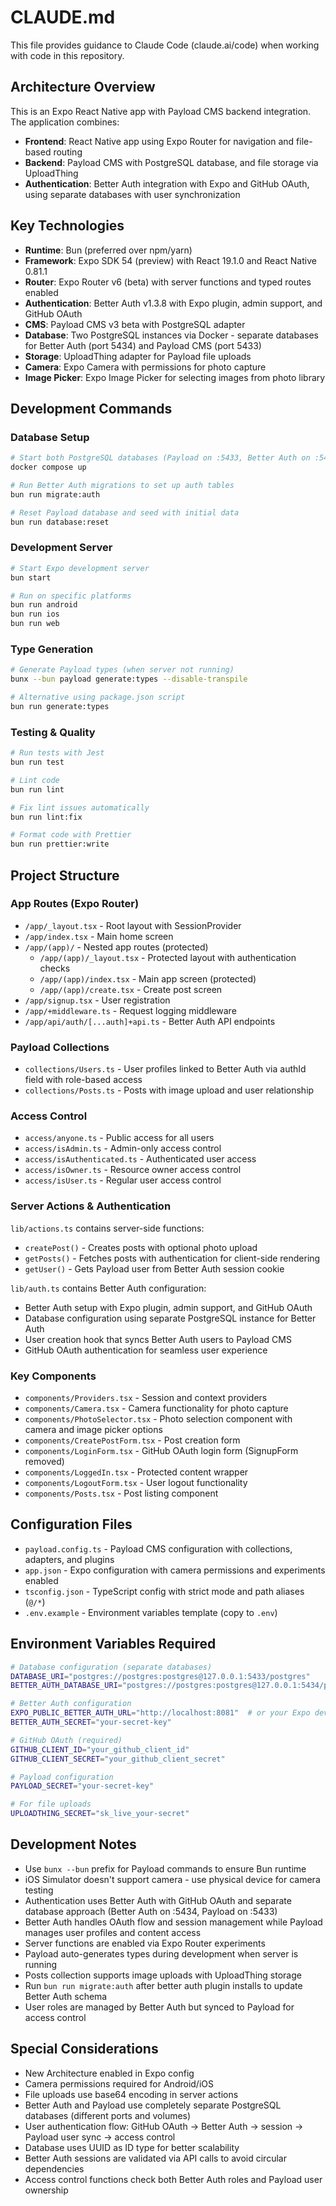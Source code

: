 # CLAUDE.md

This file provides guidance to Claude Code (claude.ai/code) when working with code in this repository.

## Architecture Overview

This is an Expo React Native app with Payload CMS backend integration. The application combines:

- **Frontend**: React Native app using Expo Router for navigation and file-based routing
- **Backend**: Payload CMS with PostgreSQL database, and file storage via UploadThing
- **Authentication**: Better Auth integration with Expo and GitHub OAuth, using separate databases with user synchronization

## Key Technologies

- **Runtime**: Bun (preferred over npm/yarn)
- **Framework**: Expo SDK 54 (preview) with React 19.1.0 and React Native 0.81.1
- **Router**: Expo Router v6 (beta) with server functions and typed routes enabled
- **Authentication**: Better Auth v1.3.8 with Expo plugin, admin support, and GitHub OAuth
- **CMS**: Payload CMS v3 beta with PostgreSQL adapter
- **Database**: Two PostgreSQL instances via Docker - separate databases for Better Auth (port 5434) and Payload CMS (port 5433)
- **Storage**: UploadThing adapter for Payload file uploads
- **Camera**: Expo Camera with permissions for photo capture
- **Image Picker**: Expo Image Picker for selecting images from photo library

## Development Commands

### Database Setup

```bash
# Start both PostgreSQL databases (Payload on :5433, Better Auth on :5434)
docker compose up

# Run Better Auth migrations to set up auth tables
bun run migrate:auth

# Reset Payload database and seed with initial data
bun run database:reset
```

### Development Server

```bash
# Start Expo development server
bun start

# Run on specific platforms
bun run android
bun run ios
bun run web
```

### Type Generation

```bash
# Generate Payload types (when server not running)
bunx --bun payload generate:types --disable-transpile

# Alternative using package.json script
bun run generate:types
```

### Testing & Quality

```bash
# Run tests with Jest
bun run test

# Lint code
bun run lint

# Fix lint issues automatically
bun run lint:fix

# Format code with Prettier
bun run prettier:write
```

## Project Structure

### App Routes (Expo Router)

- `/app/_layout.tsx` - Root layout with SessionProvider
- `/app/index.tsx` - Main home screen
- `/app/(app)/` - Nested app routes (protected)
  - `/app/(app)/_layout.tsx` - Protected layout with authentication checks
  - `/app/(app)/index.tsx` - Main app screen (protected)
  - `/app/(app)/create.tsx` - Create post screen
- `/app/signup.tsx` - User registration
- `/app/+middleware.ts` - Request logging middleware
- `/app/api/auth/[...auth]+api.ts` - Better Auth API endpoints

### Payload Collections

- `collections/Users.ts` - User profiles linked to Better Auth via authId field with role-based access
- `collections/Posts.ts` - Posts with image upload and user relationship

### Access Control

- `access/anyone.ts` - Public access for all users
- `access/isAdmin.ts` - Admin-only access control
- `access/isAuthenticated.ts` - Authenticated user access
- `access/isOwner.ts` - Resource owner access control
- `access/isUser.ts` - Regular user access control

### Server Actions & Authentication

`lib/actions.ts` contains server-side functions:

- `createPost()` - Creates posts with optional photo upload
- `getPosts()` - Fetches posts with authentication for client-side rendering
- `getUser()` - Gets Payload user from Better Auth session cookie

`lib/auth.ts` contains Better Auth configuration:

- Better Auth setup with Expo plugin, admin support, and GitHub OAuth
- Database configuration using separate PostgreSQL instance for Better Auth
- User creation hook that syncs Better Auth users to Payload CMS
- GitHub OAuth authentication for seamless user experience

### Key Components

- `components/Providers.tsx` - Session and context providers
- `components/Camera.tsx` - Camera functionality for photo capture
- `components/PhotoSelector.tsx` - Photo selection component with camera and image picker options
- `components/CreatePostForm.tsx` - Post creation form
- `components/LoginForm.tsx` - GitHub OAuth login form (SignupForm removed)
- `components/LoggedIn.tsx` - Protected content wrapper
- `components/LogoutForm.tsx` - User logout functionality
- `components/Posts.tsx` - Post listing component

## Configuration Files

- `payload.config.ts` - Payload CMS configuration with collections, adapters, and plugins
- `app.json` - Expo configuration with camera permissions and experiments enabled
- `tsconfig.json` - TypeScript config with strict mode and path aliases (`@/*`)
- `.env.example` - Environment variables template (copy to `.env`)

## Environment Variables Required

```bash
# Database configuration (separate databases)
DATABASE_URI="postgres://postgres:postgres@127.0.0.1:5433/postgres"          # Payload CMS
BETTER_AUTH_DATABASE_URI="postgres://postgres:postgres@127.0.0.1:5434/postgres"  # Better Auth

# Better Auth configuration
EXPO_PUBLIC_BETTER_AUTH_URL="http://localhost:8081"  # or your Expo dev server URL
BETTER_AUTH_SECRET="your-secret-key"

# GitHub OAuth (required)
GITHUB_CLIENT_ID="your_github_client_id"
GITHUB_CLIENT_SECRET="your_github_client_secret"

# Payload configuration
PAYLOAD_SECRET="your-secret-key"

# For file uploads
UPLOADTHING_SECRET="sk_live_your-secret"

```

## Development Notes

- Use `bunx --bun` prefix for Payload commands to ensure Bun runtime
- iOS Simulator doesn't support camera - use physical device for camera testing
- Authentication uses Better Auth with GitHub OAuth and separate database approach (Better Auth on :5434, Payload on :5433)
- Better Auth handles OAuth flow and session management while Payload manages user profiles and content access
- Server functions are enabled via Expo Router experiments
- Payload auto-generates types during development when server is running
- Posts collection supports image uploads with UploadThing storage
- Run `bun run migrate:auth` after better auth plugin installs to update Better Auth schema
- User roles are managed by Better Auth but synced to Payload for access control

## Special Considerations

- New Architecture enabled in Expo config
- Camera permissions required for Android/iOS
- File uploads use base64 encoding in server actions
- Better Auth and Payload use completely separate PostgreSQL databases (different ports and volumes)
- User authentication flow: GitHub OAuth → Better Auth → session → Payload user sync → access control
- Database uses UUID as ID type for better scalability
- Better Auth sessions are validated via API calls to avoid circular dependencies
- Access control functions check both Better Auth roles and Payload user ownership
